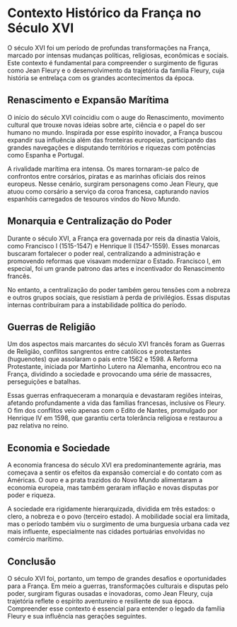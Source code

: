# Contexto Histórico da França no Século XVI

O século XVI foi um período de profundas transformações na França, marcado por intensas mudanças políticas, religiosas, econômicas e sociais. Este contexto é fundamental para compreender o surgimento de figuras como Jean Fleury e o desenvolvimento da trajetória da família Fleury, cuja história se entrelaça com os grandes acontecimentos da época.

## Renascimento e Expansão Marítima

O início do século XVI coincidiu com o auge do Renascimento, movimento cultural que trouxe novas ideias sobre arte, ciência e o papel do ser humano no mundo. Inspirada por esse espírito inovador, a França buscou expandir sua influência além das fronteiras europeias, participando das grandes navegações e disputando territórios e riquezas com potências como Espanha e Portugal.

A rivalidade marítima era intensa. Os mares tornaram-se palco de confrontos entre corsários, piratas e as marinhas oficiais dos reinos europeus. Nesse cenário, surgiram personagens como Jean Fleury, que atuou como corsário a serviço da coroa francesa, capturando navios espanhóis carregados de tesouros vindos do Novo Mundo.

## Monarquia e Centralização do Poder

Durante o século XVI, a França era governada por reis da dinastia Valois, como Francisco I (1515-1547) e Henrique II (1547-1559). Esses monarcas buscaram fortalecer o poder real, centralizando a administração e promovendo reformas que visavam modernizar o Estado. Francisco I, em especial, foi um grande patrono das artes e incentivador do Renascimento francês.

No entanto, a centralização do poder também gerou tensões com a nobreza e outros grupos sociais, que resistiam à perda de privilégios. Essas disputas internas contribuíram para a instabilidade política do período.

## Guerras de Religião

Um dos aspectos mais marcantes do século XVI francês foram as Guerras de Religião, conflitos sangrentos entre católicos e protestantes (huguenotes) que assolaram o país entre 1562 e 1598. A Reforma Protestante, iniciada por Martinho Lutero na Alemanha, encontrou eco na França, dividindo a sociedade e provocando uma série de massacres, perseguições e batalhas.

Essas guerras enfraqueceram a monarquia e devastaram regiões inteiras, afetando profundamente a vida das famílias francesas, inclusive os Fleury. O fim dos conflitos veio apenas com o Edito de Nantes, promulgado por Henrique IV em 1598, que garantiu certa tolerância religiosa e restaurou a paz relativa no reino.

## Economia e Sociedade

A economia francesa do século XVI era predominantemente agrária, mas começava a sentir os efeitos da expansão comercial e do contato com as Américas. O ouro e a prata trazidos do Novo Mundo alimentaram a economia europeia, mas também geraram inflação e novas disputas por poder e riqueza.

A sociedade era rigidamente hierarquizada, dividida em três estados: o clero, a nobreza e o povo (terceiro estado). A mobilidade social era limitada, mas o período também viu o surgimento de uma burguesia urbana cada vez mais influente, especialmente nas cidades portuárias envolvidas no comércio marítimo.

## Conclusão

O século XVI foi, portanto, um tempo de grandes desafios e oportunidades para a França. Em meio a guerras, transformações culturais e disputas pelo poder, surgiram figuras ousadas e inovadoras, como Jean Fleury, cuja trajetória reflete o espírito aventureiro e resiliente de sua época. Compreender esse contexto é essencial para entender o legado da família Fleury e sua influência nas gerações seguintes.
